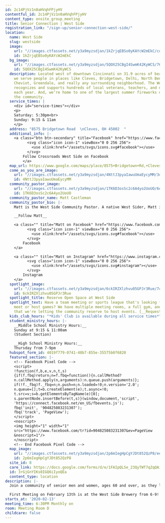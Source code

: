 ```yaml
---
id: 2c14PjVz1n0aHVqhFPjyHV
contentful_id: 2c14PjVz1n0aHVqhFPjyHV
content_type: onsite_group_meeting
title: Senior Connection | West Side
registration_link: "/sign-up/senior-connection-west-side/"
location:
  name: West Side
  slug: westside
  image:
    url: "//images.ctfassets.net/y3a9myzsdjan/1kZrjqEBSo0yKAYcW2mEkC/cd7a36f1b60992c93a508acc6ec07ce3/crossroads-church-locations-west-side5.jpg"
    id: 1kZrjqEBSo0yKAYcW2mEkC
  bg_image:
    url: "//images.ctfassets.net/y3a9myzsdjan/5QOX25CBgI4SwmK42KyWCS/76acde1edef86e004fd20b7e2fb11a90/crossroads-church-westside-bg4b.jpg"
    id: 5QOX25CBgI4SwmK42KyWCS
  description: Located west of downtown Cincinnati on 31.9 acres of beautiful wilderness,
    we serve people in places like Cleves, Bridgetown, Delhi, North Bend, Harrison,
    Cheviot, Greendale, and really any surrounding neighborhood. The West Side team
    recognizes and supports hundreds of local veterans, teachers, and non-profit employees
    each year. And, we’re home to one of the largest summer fireworks displays in
    the community.
  service_times: |
    <div id="service-times"></div>
    <p>
    Saturday: 5:30pm<br>
    Sunday: 9:15 & 11am
    </p>
  address: "8575 Bridgetown Road  \nCleves, OH 45002  "
  additional_info: |-
    <a class="btn btn-secondary" title="Facebook" href="https://www.facebook.com/Crossroads-West-Side-556360524781570/">
          <svg class="icon icon-1" viewBox="0 0 256 256">
            <use xlink:href="/assets/svgs/icons.svg#facebook"></use>
          </svg>
        Follow Crossroads West Side on Facebook
        </a>
  map_url: https://www.google.com/maps/place/8575+Bridgetown+Rd,+Cleves,+OH+45002/@39.1605535,-84.7250682,17z/data=!4m2!3m1!1s0x8841ccf8c37b7d8d:0x145b0445f0725733?hl=en
  come_as_you_are_image:
    url: "//images.ctfassets.net/y3a9myzsdjan/4NttJ3pyaIawuUmaEycyMM/3dfcc01867c451ac096e56e4099eef9a/crossroads-church-come-as-you-are.jpg"
    id: 4NttJ3pyaIawuUmaEycyMM
  community_pastor_image:
    url: "//images.ctfassets.net/y3a9myzsdjan/1TK6D3osSc2c6A4yo2UoUO/6ea43c567d5609d92e754b8256bd7cc8/crossroads-church-matt-castleman.jpg"
    id: 1TK6D3osSc2c6A4yo2UoUO
  community_pastor_name: Matt Castleman
  community_pastor_bio: |-
    Matt is the West Side Community Pastor. A native West Sider, Matt is a proud OHHS alum (GO HIGHLANDERS!). Prior to serving the West Side community, Matt was the Executive Producer at Crossroads and helped lead national creative and teaching efforts for the church. Matt has a strong passion for including others in epic stories and adventures—as well as eating bacon and watching The Office. Matt lives in Cleves with his beautiful wife, Catie, and their three amazing daughters, Karis, Ayla, and Joya.

    __Follow Matt__

    <a class="" title="Matt on Facebook" href="https://www.facebook.com/crdsmattcastleman/">
          <svg class="icon icon-1" viewBox="0 0 256 256">
            <use xlink:href="/assets/svgs/icons.svg#facebook"></use>
          </svg>
        Facebook
    </a>

    <a class="" title="Matt on Instagram" href="https://www.instagram.com/mattcastleman/">
          <svg class="icon icon-1" viewBox="0 0 256 256">
            <use xlink:href="/assets/svgs/icons.svg#instagram"></use>
          </svg>
        Instagram
    </a>
  spotlight_image:
    url: "//images.ctfassets.net/y3a9myzsdjan/6ckIRZXlzhvu05GPJr3Rue/7ce51b74fb442a8e681969a2e363147f/53781141_667816993635922_4592926705085054976_n.jpg"
    id: 6ckIRZXlzhvu05GPJr3Rue
  spotlight_title: Reserve Open Space at West Side
  spotlight_text: Have a team meeting or sports league that's looking for space to
    meet or host games? We have multiple meeting rooms, a full gym, and outdoor space
    that we're letting the community reserve to host events. [__Request space here.__](https://docs.google.com/forms/d/e/1FAIpQLSdZH_aWYd8XCcmyu5iM4t13OW2r_ty-_TqwR_YobSeCQUNsww/viewform?usp=sf_link)
  kids_club_hours: "*Kids' Club is available during all service times*"
  student_ministry_hours: |-
    __Middle School Ministry Hours:__
    Sunday at 9:15 & 11:00am
    (Student Section)

    __High School Ministry Hours:__
    Thursday from 7-9pm
  hubspot_form_id: 4019f779-0741-48b7-855e-35575b0f6820
  featured_section: |-
    <!-- Facebook Pixel Code -->
    <script>
    !function(f,b,e,v,n,t,s)
    {if(f.fbq)return;n=f.fbq=function(){n.callMethod?
    n.callMethod.apply(n,arguments):n.queue.push(arguments)};
    if(!f._fbq)f._fbq=n;n.push=n;n.loaded=!0;n.version='2.0';
    n.queue=[];t=b.createElement(e);t.async=!0;
    t.src=v;s=b.getElementsByTagName(e)[0];
    s.parentNode.insertBefore(t,s)}(window,document,'script',
    'https://connect.facebook.net/en_US/fbevents.js');
    fbq('init', '904825083231307');
    fbq('track', 'PageView');
    </script>
    <noscript>
    <img height="1" width="1"
    src="https://www.facebook.com/tr?id=904825083231307&ev=PageView
    &noscript=1"/>
    </noscript>
    <!-- End Facebook Pixel Code -->
  map_image:
    url: "//images.ctfassets.net/y3a9myzsdjan/2p6mIegHpCgYJDt852QzP8/eeecbf0a1202d697c9ef3d815a02aaed/Screen_Shot_2019-11-15_at_2.36.24_PM.png"
    id: 2p6mIegHpCgYJDt852QzP8
  site_id: 8
  care_link: https://docs.google.com/forms/d/e/1FAIpQLSe_23QyTWT7qZqQAiYOVYOvQ-b8DJUdnJ04uZjRsGXDBTYDpQ/viewform
  id: 3rGjGnYIKs0IGQ6iIyoQEa
  content_type: location
description: |-
  Join a community of senior men and women, ages 60 and over, as they learn, grow in relationship, have fun, and encourage each other to put God’s plan into action in their daily lives.  Meets once a month.

  First Meeting on February 13th is at the West Side Brewery from 6-9!
starts_at: '2020-02-13'
meeting_time: 6:30PM Monthly on
room: Meeting Room D
childcare: false
---
```


